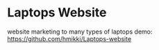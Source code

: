 # Laptops Website
website marketing to many types of laptops
demo: https://github.com/hmikki/Laptops-website
